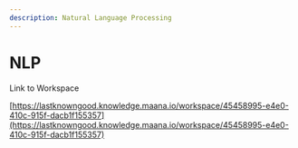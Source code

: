 ```yaml
---
description: Natural Language Processing
---
```


# NLP

Link to Workspace

[https://lastknowngood.knowledge.maana.io/workspace/45458995-e4e0-410c-915f-dacb1f155357](https://lastknowngood.knowledge.maana.io/workspace/45458995-e4e0-410c-915f-dacb1f155357)

